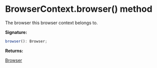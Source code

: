 # BrowserContext.browser() method

The browser this browser context belongs to.

**Signature:**

```typescript
browser(): Browser;
```

**Returns:**

[Browser](./puppeteer.browser.md)
